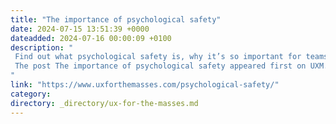 ```yaml
---
title: "The importance of psychological safety"
date: 2024-07-15 13:51:39 +0000
dateadded: 2024-07-16 00:00:09 +0100
description: "  
 Find out what psychological safety is, why it’s so important for teams and how you can measure and improve it. 
 The post The importance of psychological safety appeared first on UXM. 
"
link: "https://www.uxforthemasses.com/psychological-safety/"
category:
directory: _directory/ux-for-the-masses.md
---
```

